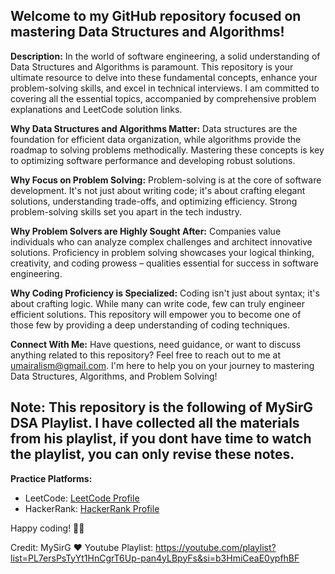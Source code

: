 ## Welcome to my GitHub repository focused on mastering Data Structures and Algorithms! 

**Description:**
In the world of software engineering, a solid understanding of Data Structures and Algorithms is paramount. This repository is your ultimate resource to delve into these fundamental concepts, enhance your problem-solving skills, and excel in technical interviews. I am committed to covering all the essential topics, accompanied by comprehensive problem explanations and LeetCode solution links.

**Why Data Structures and Algorithms Matter:**
Data structures are the foundation for efficient data organization, while algorithms provide the roadmap to solving problems methodically. Mastering these concepts is key to optimizing software performance and developing robust solutions.

**Why Focus on Problem Solving:**
Problem-solving is at the core of software development. It's not just about writing code; it's about crafting elegant solutions, understanding trade-offs, and optimizing efficiency. Strong problem-solving skills set you apart in the tech industry.

**Why Problem Solvers are Highly Sought After:**
Companies value individuals who can analyze complex challenges and architect innovative solutions. Proficiency in problem solving showcases your logical thinking, creativity, and coding prowess – qualities essential for success in software engineering.

**Why Coding Proficiency is Specialized:**
Coding isn't just about syntax; it's about crafting logic. While many can write code, few can truly engineer efficient solutions. This repository will empower you to become one of those few by providing a deep understanding of coding techniques.

**Connect With Me:**
Have questions, need guidance, or want to discuss anything related to this repository? Feel free to reach out to me at umairalism@gmail.com. I'm here to help you on your journey to mastering Data Structures, Algorithms, and Problem Solving!


## **Note**: This repository is the following of MySirG DSA Playlist. I have collected all the materials from his playlist, if you dont have time to watch the playlist, you can only revise these notes.

**Practice Platforms:**
- LeetCode: [LeetCode Profile](https://leetcode.com/YourProfile)
- HackerRank: [HackerRank Profile](https://www.hackerrank.com/YourProfile)

Happy coding! 👩‍💻

Credit: MySirG ❤️
Youtube Playlist: https://youtube.com/playlist?list=PL7ersPsTyYt1HnCgrT6Up-pan4yLBpyFs&si=b3HmiCeaE0ypfhBF
